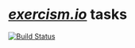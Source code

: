 # [*exercism.io*](http://exercism.io/) tasks

[![Build Status](https://travis-ci.org/Marpop/exercism.svg?branch=master)](https://travis-ci.org/Marpop/exercism)
